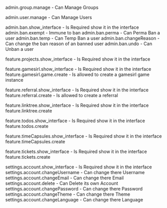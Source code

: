 admin.group.manage - Can Manage Groups

admin.user.manage - Can Manage Users

admin.ban.show_interface - Is Required show it in the interface
admin.ban.exempt - Immune to ban
admin.ban.perma - Can Perma Ban a user
admin.ban.temp - Can Temp Ban a user
admin.ban.changeReason - Can change the ban reason of an banned user
admin.ban.undo - Can Unban a user

feature.projects.show_interface - Is Required show it in the interface

feature.gamesirl.show_interface - Is Required show it in the interface
feature.gamesirl.game.create - Is allowed to create a gamesirl game instance

feature.referral.show_interface - Is Required show it in the interface
feature.referral.create - Is allowed to create a referral

feature.linktree.show_interface - Is Required show it in the interface
feature.linktree.create

feature.todos.show_interface - Is Required show it in the interface
feature.todos.create

feature.timeCapsules.show_interface - Is Required show it in the interface
feature.timeCapsules.create

feature.tickets.show_interface - Is Required show it in the interface
feature.tickets.create

settings.account.show_interface - Is Required show it in the interface
settings.account.changeUsername - Can change there Username
settings.account.changeEmail - Can change there Email
settings.account.delete - Can Delete its own Account
settings.account.changePassword - Can change there Password
settings.account.changeTheme - Can change there Theme
settings.account.changeLanguage - Can change there Language